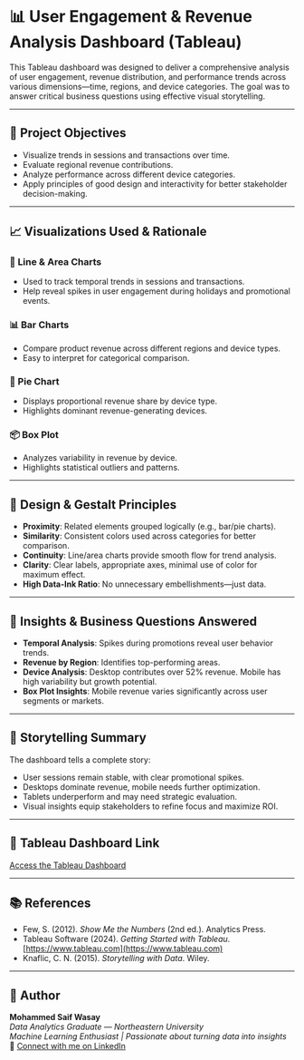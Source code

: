 # 📊 User Engagement & Revenue Analysis Dashboard (Tableau)

This Tableau dashboard was designed to deliver a comprehensive analysis of user engagement, revenue distribution, and performance trends across various dimensions—time, regions, and device categories. The goal was to answer critical business questions using effective visual storytelling.

---

## 🎯 Project Objectives

- Visualize trends in sessions and transactions over time.
- Evaluate regional revenue contributions.
- Analyze performance across different device categories.
- Apply principles of good design and interactivity for better stakeholder decision-making.

---

## 📈 Visualizations Used & Rationale

### 📅 Line & Area Charts
- Used to track temporal trends in sessions and transactions.
- Help reveal spikes in user engagement during holidays and promotional events.

### 📊 Bar Charts
- Compare product revenue across different regions and device types.
- Easy to interpret for categorical comparison.

### 🥧 Pie Chart
- Displays proportional revenue share by device type.
- Highlights dominant revenue-generating devices.

### 📦 Box Plot
- Analyzes variability in revenue by device.
- Highlights statistical outliers and patterns.

---

## 🎨 Design & Gestalt Principles

- **Proximity**: Related elements grouped logically (e.g., bar/pie charts).
- **Similarity**: Consistent colors used across categories for better comparison.
- **Continuity**: Line/area charts provide smooth flow for trend analysis.
- **Clarity**: Clear labels, appropriate axes, minimal use of color for maximum effect.
- **High Data-Ink Ratio**: No unnecessary embellishments—just data.

---

## 🧠 Insights & Business Questions Answered

- **Temporal Analysis**: Spikes during promotions reveal user behavior trends.
- **Revenue by Region**: Identifies top-performing areas.
- **Device Analysis**: Desktop contributes over 52% revenue. Mobile has high variability but growth potential.
- **Box Plot Insights**: Mobile revenue varies significantly across user segments or markets.

---

## 📖 Storytelling Summary

The dashboard tells a complete story:
- User sessions remain stable, with clear promotional spikes.
- Desktops dominate revenue, mobile needs further optimization.
- Tablets underperform and may need strategic evaluation.
- Visual insights equip stakeholders to refine focus and maximize ROI.

---

## 🔗 Tableau Dashboard Link

[Access the Tableau Dashboard](https://www.tableau.com/)

---

## 📚 References

- Few, S. (2012). *Show Me the Numbers* (2nd ed.). Analytics Press.
- Tableau Software (2024). *Getting Started with Tableau*. [https://www.tableau.com](https://www.tableau.com)
- Knaflic, C. N. (2015). *Storytelling with Data*. Wiley.

---

## 🧠 Author  
**Mohammed Saif Wasay**  
*Data Analytics Graduate — Northeastern University*  
*Machine Learning Enthusiast | Passionate about turning data into insights*  
🔗 [Connect with me on LinkedIn](https://www.linkedin.com/in/mohammed-saif-wasay-4b3b64199/)
